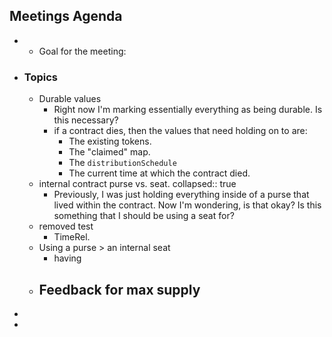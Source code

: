 ## Meetings Agenda
- - Goal for the meeting:
- ### Topics
	- Durable values
		- Right now I'm marking essentially everything as being durable. Is this necessary?
		- if a contract dies, then the values that need holding on to are:
			- The existing tokens.
			- The "claimed" map.
			- The `distributionSchedule`
			- The current time at which the contract died.
	- internal contract purse vs. seat.
	  collapsed:: true
		- Previously, I was just holding everything inside of a purse that lived within the contract. Now I'm wondering, is that okay? Is this something that I should be using a seat for?
	- removed test
		- TimeRel.
	- Using a purse > an internal seat
		- having
	- Feedback for max supply
		-
-
-